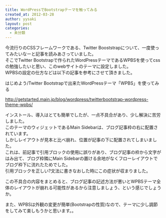```yaml
---
title: WordPressでBootstrapテーマを触ってみる
created_at: 2012-03-28
author: yysaki
layout: post
categories:
  - 未分類
---
```

今流行りのCSSフレームワークである、Twitter Booststrapについて、一度使ってみたいなーと記事を読みあさっていました。  
そこでTwitter Bootstrapで作られたWordPressテーマであるWPBSを使ってcssの勉強したいと思い、このwebサイトのテーマに設定しました。  
WPBSの設定の仕方などは以下の記事を参考にさせて頂きました。

はじめよう/Twitter Bootstrapで出来たWordPressテーマ「WPBS」を使ってみる 

http://getstarted.main.jp/blog/wordpress/twitterbootstrap-wordpress-theme-wpbs/

インストール、導入はとても簡単でしたが、一点不具合があり、少し解決に苦労しました。  
このテーマのウィジェットであるMain Sidebarは、ブログ記事枠の右に配置されています。  
しかしレイアウトが見本と比べ崩れ、位置が記事の下に配置されてしまいました。  
これは、前記事で引用ブロックの使用に誤りがあり、ブログ記事の枠から文字がはみ出て、ブログ枠隣にMain Sidebarの置ける余地がなくフローレイアウトでブログ枠下に流れたためでした。  
引用ブロックを正しい?文法に書きなおした時にこの症状が収まりました。

この不具合の内容をまとめると、ブログ記事の記述方法が悪いとWPBSテーマ全体のレイアウトが崩れる可能性があるから注意しましょう、という感じでしょうか。

また、WPBSは外観の変更が簡単(Bootstrapの性質)なので、テーマに少し調節をしてみて楽しもうかと思います。。
